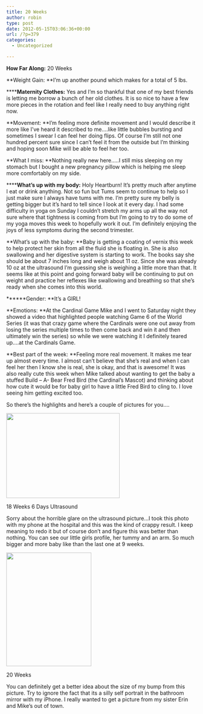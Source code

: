 ```yaml
---
title: 20 Weeks
author: robin
type: post
date: 2012-05-15T03:06:36+00:00
url: /?p=379
categories:
  - Uncategorized

---
```

**How Far Along:** 20 Weeks

**Weight Gain: **I&#8217;m up another pound which makes for a total of 5 lbs.

******Maternity Clothes:** Yes and I&#8217;m so thankful that one of my best friends is letting me borrow a bunch of her old clothes. It is so nice to have a few more pieces in the rotation and feel like I really need to buy anything right now.

**Movement: **I&#8217;m feeling more definite movement and I would describe it more like I&#8217;ve heard it described to me&#8230;.like little bubbles bursting and sometimes I swear I can feel her doing flips. Of course I&#8217;m still not one hundred percent sure since I can&#8217;t feel it from the outside but I&#8217;m thinking and hoping soon Mike will be able to feel her too.

**What I miss: **Nothing really new here&#8230;..I still miss sleeping on my stomach but I bought a new pregnancy pillow which is helping me sleep more comfortably on my side.

******What&#8217;s up with my body:** Holy Heartburn! It&#8217;s pretty much after anytime I eat or drink anything. Not so fun but Tums seem to continue to help so I just make sure I always have tums with me. I&#8217;m pretty sure my belly is getting bigger but it&#8217;s hard to tell since I look at it every day. I had some difficulty in yoga on Sunday I couldn&#8217;t stretch my arms up all the way not sure where that tightness is coming from but I&#8217;m going to try to do some of my yoga moves this week to hopefully work it out. I&#8217;m definitely enjoying the joys of less symptoms during the second trimester.

**What&#8217;s up with the baby: **Baby is getting a coating of vernix this week to help protect her skin from all the fluid she is floating in. She is also swallowing and her digestive system is starting to work. The books say she should be about 7 inches long and weigh about 11 oz. Since she was already 10 oz at the ultrasound I&#8217;m guessing she is weighing a little more than that. It seems like at this point and going forward baby will be continuing to put on weight and practice her reflexes like swallowing and breathing so that she&#8217;s ready when she comes into this world.

******Gender: **It&#8217;s a GIRL!

**Emotions: **At the Cardinal Game Mike and I went to Saturday night they showed a video that highlighted people watching Game 6 of the World Series (it was that crazy game where the Cardinals were one out away from losing the series multiple times to then come back and win it and then ultimately win the series) so while we were watching it I definitely teared up&#8230;.at the Cardinals Game.

**Best part of the week: **Feeling more real movement. It makes me tear up almost every time. I almost can&#8217;t believe that she&#8217;s real and when I can feel her then I know she is real, she is okay, and that is awesome! It was also really cute this week when Mike talked about wanting to get the baby a stuffed Build &#8211; A- Bear Fred Bird (the Cardinal&#8217;s Mascot) and thinking about how cute it would be for baby girl to have a little Fred Bird to cling to. I love seeing him getting excited too.

So there&#8217;s the highlights and here&#8217;s a couple of pictures for you&#8230;.

<div id="attachment_380" style="width: 310px" class="wp-caption aligncenter">
  <a href="http://robinandmike.com/wp-content/uploads/2012/05/Image-1.jpg"><img class="size-medium wp-image-380" title="Image 1" src="http://robinandmike.com/wp-content/uploads/2012/05/Image-1-300x224.jpg" alt="" width="300" height="224" srcset="http://robinandmike.com/wp-content/uploads/2012/05/Image-1-300x224.jpg 300w, http://robinandmike.com/wp-content/uploads/2012/05/Image-1-1024x767.jpg 1024w, http://robinandmike.com/wp-content/uploads/2012/05/Image-1.jpg 1307w" sizes="(max-width: 300px) 100vw, 300px" /></a>
  
  <p class="wp-caption-text">
    18 Weeks 6 Days Ultrasound
  </p>
</div>

Sorry about the horrible glare on the ultrasound picture&#8230;I took this photo with my phone at the hospital and this was the kind of crappy result. I keep meaning to redo it but of course don&#8217;t and figure this was better than nothing. You can see our little girls profile, her tummy and an arm. So much bigger and more baby like than the last one at 9 weeks.

<div id="attachment_381" style="width: 235px" class="wp-caption aligncenter">
  <a href="http://robinandmike.com/wp-content/uploads/2012/05/IMG_0722.jpg"><img class="size-medium wp-image-381" title="IMG_0722" src="http://robinandmike.com/wp-content/uploads/2012/05/IMG_0722-225x300.jpg" alt="" width="225" height="300" srcset="http://robinandmike.com/wp-content/uploads/2012/05/IMG_0722-225x300.jpg 225w, http://robinandmike.com/wp-content/uploads/2012/05/IMG_0722-768x1024.jpg 768w" sizes="(max-width: 225px) 100vw, 225px" /></a>
  
  <p class="wp-caption-text">
    20 Weeks
  </p>
</div>

You can definitely get a better idea about the size of my bump from this picture. Try to ignore the fact that its a silly self portrait in the bathroom mirror with my iPhone. I really wanted to get a picture from my sister Erin and Mike&#8217;s out of town.